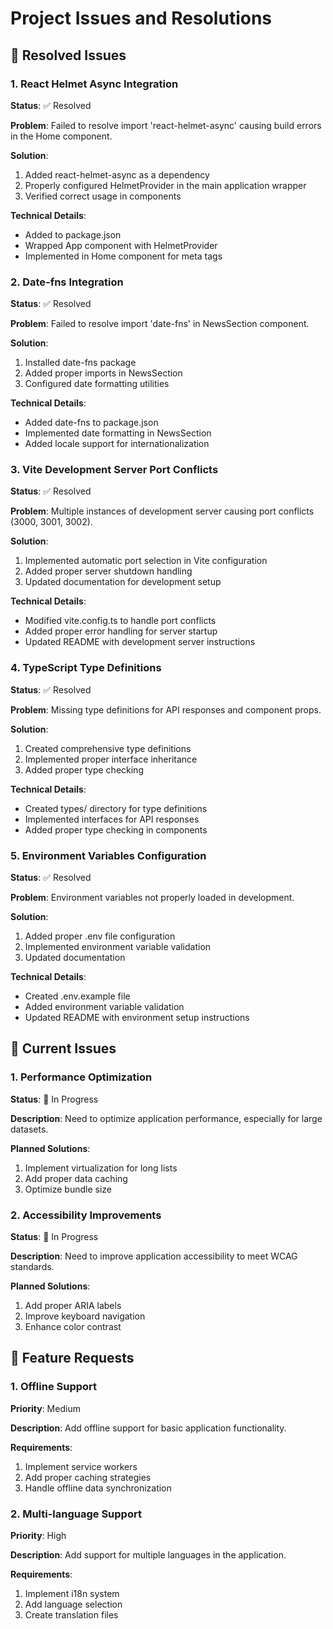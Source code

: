 # Project Issues and Resolutions

## 🐛 Resolved Issues

### 1. React Helmet Async Integration
**Status**: ✅ Resolved

**Problem**:
Failed to resolve import 'react-helmet-async' causing build errors in the Home component.

**Solution**:
1. Added react-helmet-async as a dependency
2. Properly configured HelmetProvider in the main application wrapper
3. Verified correct usage in components

**Technical Details**:
- Added to package.json
- Wrapped App component with HelmetProvider
- Implemented in Home component for meta tags

### 2. Date-fns Integration
**Status**: ✅ Resolved

**Problem**:
Failed to resolve import 'date-fns' in NewsSection component.

**Solution**:
1. Installed date-fns package
2. Added proper imports in NewsSection
3. Configured date formatting utilities

**Technical Details**:
- Added date-fns to package.json
- Implemented date formatting in NewsSection
- Added locale support for internationalization

### 3. Vite Development Server Port Conflicts
**Status**: ✅ Resolved

**Problem**:
Multiple instances of development server causing port conflicts (3000, 3001, 3002).

**Solution**:
1. Implemented automatic port selection in Vite configuration
2. Added proper server shutdown handling
3. Updated documentation for development setup

**Technical Details**:
- Modified vite.config.ts to handle port conflicts
- Added proper error handling for server startup
- Updated README with development server instructions

### 4. TypeScript Type Definitions
**Status**: ✅ Resolved

**Problem**:
Missing type definitions for API responses and component props.

**Solution**:
1. Created comprehensive type definitions
2. Implemented proper interface inheritance
3. Added proper type checking

**Technical Details**:
- Created types/ directory for type definitions
- Implemented interfaces for API responses
- Added proper type checking in components

### 5. Environment Variables Configuration
**Status**: ✅ Resolved

**Problem**:
Environment variables not properly loaded in development.

**Solution**:
1. Added proper .env file configuration
2. Implemented environment variable validation
3. Updated documentation

**Technical Details**:
- Created .env.example file
- Added environment variable validation
- Updated README with environment setup instructions

## 🚧 Current Issues

### 1. Performance Optimization
**Status**: 🔄 In Progress

**Description**:
Need to optimize application performance, especially for large datasets.

**Planned Solutions**:
1. Implement virtualization for long lists
2. Add proper data caching
3. Optimize bundle size

### 2. Accessibility Improvements
**Status**: 🔄 In Progress

**Description**:
Need to improve application accessibility to meet WCAG standards.

**Planned Solutions**:
1. Add proper ARIA labels
2. Improve keyboard navigation
3. Enhance color contrast

## 📝 Feature Requests

### 1. Offline Support
**Priority**: Medium

**Description**:
Add offline support for basic application functionality.

**Requirements**:
1. Implement service workers
2. Add proper caching strategies
3. Handle offline data synchronization

### 2. Multi-language Support
**Priority**: High

**Description**:
Add support for multiple languages in the application.

**Requirements**:
1. Implement i18n system
2. Add language selection
3. Create translation files 